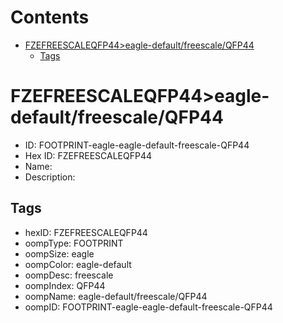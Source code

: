 



Contents
========

* [FZEFREESCALEQFP44>eagle-default/freescale/QFP44](#fzefreescaleqfp44eagle-defaultfreescaleqfp44)
	* [Tags](#tags)

# FZEFREESCALEQFP44>eagle-default/freescale/QFP44

- ID: FOOTPRINT-eagle-eagle-default-freescale-QFP44
- Hex ID: FZEFREESCALEQFP44
- Name: 
- Description: 

## Tags

- hexID: FZEFREESCALEQFP44
- oompType: FOOTPRINT
- oompSize: eagle
- oompColor: eagle-default
- oompDesc: freescale
- oompIndex: QFP44
- oompName: eagle-default/freescale/QFP44
- oompID: FOOTPRINT-eagle-eagle-default-freescale-QFP44
